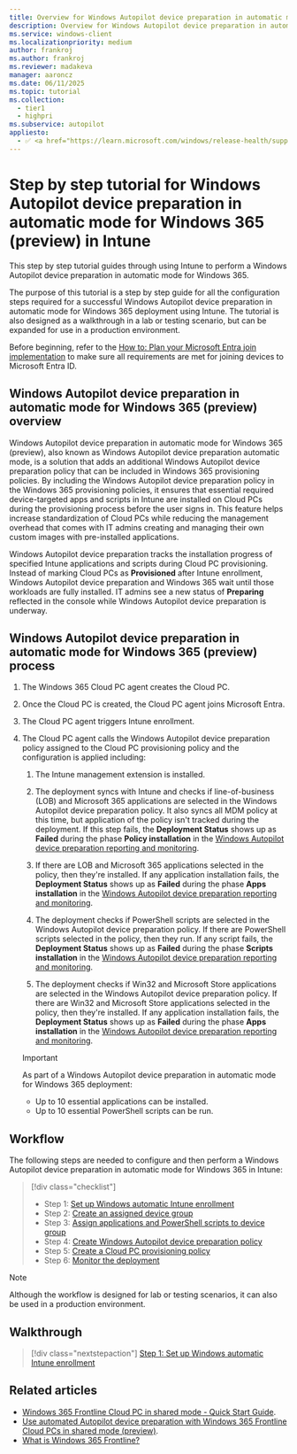 ```yaml
---
title: Overview for Windows Autopilot device preparation in automatic mode for Windows 365 (preview) in Intune
description: Overview for Windows Autopilot device preparation in automatic mode for Windows 365 (preview) in Intune.
ms.service: windows-client
ms.localizationpriority: medium
author: frankroj
ms.author: frankroj
ms.reviewer: madakeva
manager: aaroncz
ms.date: 06/11/2025
ms.topic: tutorial
ms.collection:
  - tier1
  - highpri
ms.subservice: autopilot
appliesto:
  - ✅ <a href="https://learn.microsoft.com/windows/release-health/supported-versions-windows-client" target="_blank">Windows 11</a>
---
```


# Step by step tutorial for Windows Autopilot device preparation in automatic mode for Windows 365 (preview) in Intune

This step by step tutorial guides through using Intune to perform a Windows Autopilot device preparation in automatic mode for Windows 365.

The purpose of this tutorial is a step by step guide for all the configuration steps required for a successful Windows Autopilot device preparation in automatic mode for Windows 365 deployment using Intune. The tutorial is also designed as a walkthrough in a lab or testing scenario, but can be expanded for use in a production environment.

Before beginning, refer to the [How to: Plan your Microsoft Entra join implementation](/azure/active-directory/devices/azureadjoin-plan) to make sure all requirements are met for joining devices to Microsoft Entra ID.

## Windows Autopilot device preparation in automatic mode for Windows 365 (preview) overview

Windows Autopilot device preparation in automatic mode for Windows 365 (preview), also known as Windows Autopilot device preparation automatic mode, is a solution that adds an additional Windows Autopilot device preparation policy that can be included in Windows 365 provisioning policies. By including the Windows Autopilot device preparation policy in the Windows 365 provisioning policies, it ensures that essential required device-targeted apps and scripts in Intune are installed on Cloud PCs during the provisioning process before the user signs in. This feature helps increase standardization of Cloud PCs while reducing the management overhead that comes with IT admins creating and managing their own custom images with pre-installed applications.

Windows Autopilot device preparation tracks the installation progress of specified Intune applications and scripts during Cloud PC provisioning. Instead of marking Cloud PCs as **Provisioned** after Intune enrollment, Windows Autopilot device preparation and Windows 365 wait until those workloads are fully installed. IT admins see a new status of **Preparing** reflected in the console while Windows Autopilot device preparation is underway.

## Windows Autopilot device preparation in automatic mode for Windows 365 (preview) process

1. The Windows 365 Cloud PC agent creates the Cloud PC.

1. Once the Cloud PC is created, the Cloud PC agent joins Microsoft Entra.

1. The Cloud PC agent triggers Intune enrollment.

1. The Cloud PC agent calls the Windows Autopilot device preparation policy assigned to the Cloud PC provisioning policy and the configuration is applied including:

   1. The Intune management extension is installed.

   1. The deployment syncs with Intune and checks if line-of-business (LOB) and Microsoft 365 applications are selected in the Windows Autopilot device preparation policy. It also syncs all MDM policy at this time, but application of the policy isn't tracked during the deployment. If this step fails, the **Deployment Status** shows up as **Failed** during the phase **Policy installation** in the [Windows Autopilot device preparation reporting and monitoring](../../reporting-monitoring.md).

   1. If there are LOB and Microsoft 365 applications selected in the policy, then they're installed. If any application installation fails, the **Deployment Status** shows up as **Failed** during the phase **Apps installation** in the [Windows Autopilot device preparation reporting and monitoring](../../reporting-monitoring.md).

   1. The deployment checks if PowerShell scripts are selected in the Windows Autopilot device preparation policy. If there are PowerShell scripts selected in the policy, then they run. If any script fails, the **Deployment Status** shows up as **Failed** during the phase **Scripts installation** in the [Windows Autopilot device preparation reporting and monitoring](../../reporting-monitoring.md).

   1. The deployment checks if Win32 and Microsoft Store applications are selected in the Windows Autopilot device preparation policy. If there are Win32 and Microsoft Store applications selected in the policy, then they're installed. If any application installation fails, the **Deployment Status** shows up as **Failed** during the phase **Apps installation** in the [Windows Autopilot device preparation reporting and monitoring](../../reporting-monitoring.md).

    > [!IMPORTANT]
    >
    > As part of a Windows Autopilot device preparation in automatic mode for Windows 365 deployment:
    >
    > - Up to 10 essential applications can be installed.
    > - Up to 10 essential PowerShell scripts can be run.

## Workflow

The following steps are needed to configure and then perform a Windows Autopilot device preparation in automatic mode for Windows 365 in Intune:

> [!div class="checklist"]
>
> - Step 1: [Set up Windows automatic Intune enrollment](automatic-automatic-enrollment.md)
> - Step 2: [Create an assigned device group](automatic-device-group.md)
> - Step 3: [Assign applications and PowerShell scripts to device group](automatic-assign-apps-scripts.md)
> - Step 4: [Create Windows Autopilot device preparation policy](automatic-autopilot-policy.md)
> - Step 5: [Create a Cloud PC provisioning policy](automatic-cloud-pc-provisioning-policy.md)
> - Step 6: [Monitor the deployment](automatic-monitor.md)

> [!NOTE]
>
> Although the workflow is designed for lab or testing scenarios, it can also be used in a production environment.

## Walkthrough

> [!div class="nextstepaction"]
> [Step 1: Set up Windows automatic Intune enrollment](automatic-automatic-enrollment.md)

## Related articles

- [Windows 365 Frontline Cloud PC in shared mode - Quick Start Guide](https://techcommunity.microsoft.com/discussions/windows365discussions/windows-365-frontline-cloud-pc-in-shared-mode-%E2%80%93-quick-start-guide/4399905).
- [Use automated Autopilot device preparation with Windows 365 Frontline Cloud PCs in shared mode (preview)](/windows-365/enterprise/autopilot-device-preparation).
- [What is Windows 365 Frontline?](/windows-365/enterprise/introduction-windows-365-frontline)
